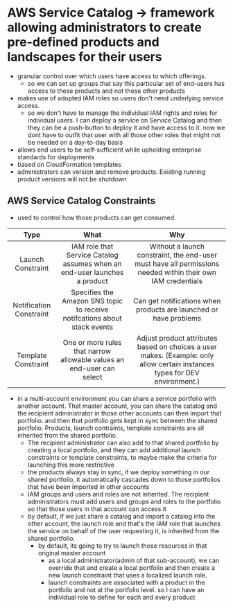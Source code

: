 # AWS Service Catalog -> framework allowing administrators to create pre-defined products and landscapes for their users
- granular control over which users have access to which offerings.
    - so we can set up groups that say this particular set of end-users has access to these products and not these other products
- makes use of adopted IAM roles so users don't need underlying service access. 
    - so we don't have to manage the individual IAM rights and roles for individual users. I can deploy a service on Service Catalog and then they can be a push-button to deploy it and have access to it. now we dont have to outfit that user with all those other roles that might not be needed on a day-to-day basis
- allows end users to be self-sufficient while upholding enterprise standards for deployments
- based on CloudFormation templates
- administrators can version and remove products. Existing running product versions will not be shutdown

## AWS Service Catalog Constraints
- used to control how those products can get consumed.
  
| Type | What | Why |
|:--------------------:|:---------------------------:|:---------------------:|
| Launch Constraint | IAM role that Service Catalog assumes when an end-user launches a product | Without a launch constraint, the end-user must have all permissions needed within their own IAM credentials |
| Notification Constraint | Specifies the Amazon SNS topic to receive notifcations about stack events | Can get notifications when products are launched or have problems |
| Template Constraint | One or more rules that narrow allowable values an end-user can select | Adjust product attributes based on choices a user makes. (Example: only allow certain instances types for DEV environment.) |

- in a multi-account environment you can share a service portfolio with another account. That master account, you can share the catalog and the recipient administrator in those other accounts can then import that portfolio. and then that portfolio gets kept in sync between the shared portfolio. Products, launch contraints, template constraints are all inherited from the shared portfolio. 
    - The recipient administrator can also add to that shared portfolio by creating a local portfolio, and they can add additional launch constraints or template constraints, to maybe make the criteria for launching this more restrictive
    - the products always stay in sync, if we deploy something in our shared portfolio, it automatically cascades down to those portfolios that have been imported in other accounts
    - IAM groups and users and roles are not inherited. The recipient administrators must add users and groups and roles to the portfolio so that those users in that account can access it
    - by default, if we just share a catalog and import a catalog into the other account, the launch role and that's the IAM role that launches the service on behalf of the user requesting it, is inherited from the shared portfolio. 
        - by default, its going to try to launch those resources in that original master account
            - as a local administrator(admin of that sub-account), we can override that and create a local portfolio and then create a new launch constraint that uses a localized launch role. 
            - launch constraints are associated with a product in the portfolio and not at the portfolio level. so I can have an individual role to define for each and every product
